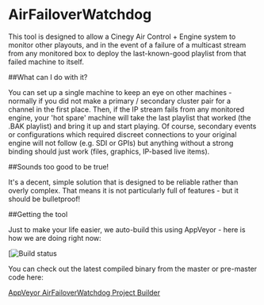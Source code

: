 ﻿# AirFailoverWatchdog

This tool is designed to allow a Cinegy Air Control + Engine system to monitor other playouts, and in the event of a failure of a multicast stream from any monitored box to deploy the last-known-good playlist from that failed machine to itself. 

##What can I do with it?

You can set up a single machine to keep an eye on other machines - normally if you did not make a primary / secondary cluster pair for a channel in the first place. Then, if the IP stream fails from any monitored engine, your 'hot spare' machine will take the last playlist that worked (the .BAK playlist) and bring it up and start playing. Of course, secondary events or configurations which required discreet connections to your original engine will not follow (e.g. SDI or GPIs) but anything without a strong binding should just work (files, graphics, IP-based live items).

##Sounds too good to be true!

It's a decent, simple solution that is designed to be reliable rather than overly complex. That means it is not particularly full of features - but it should be bulletproof!


##Getting the tool

Just to make your life easier, we auto-build this using AppVeyor - here is how we are doing right now: 

[![Build status](https://ci.appveyor.com/api/projects/status/3ea6ew30q6gsmoh9?svg=true](https://ci.appveyor.com/project/cinegy/airfailoverwatchdog))

You can check out the latest compiled binary from the master or pre-master code here:

[AppVeyor AirFailoverWatchdog Project Builder](https://ci.appveyor.com/project/cinegy/airfailoverwatchdog/build/artifacts)